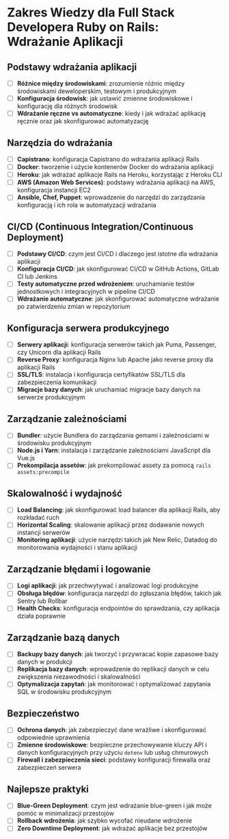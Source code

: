 # Zakres Wiedzy dla Full Stack Developera Ruby on Rails: Wdrażanie Aplikacji

## Podstawy wdrażania aplikacji
- [ ] **Różnice między środowiskami**: zrozumienie różnic między środowiskami deweloperskim, testowym i produkcyjnym
- [ ] **Konfiguracja środowisk**: jak ustawić zmienne środowiskowe i konfigurację dla różnych środowisk
- [ ] **Wdrażanie ręczne vs automatyczne**: kiedy i jak wdrażać aplikację ręcznie oraz jak skonfigurować automatyzację

## Narzędzia do wdrażania
- [ ] **Capistrano**: konfiguracja Capistrano do wdrażania aplikacji Rails
- [ ] **Docker**: tworzenie i użycie kontenerów Docker do wdrażania aplikacji
- [ ] **Heroku**: jak wdrażać aplikacje Rails na Heroku, korzystając z Heroku CLI
- [ ] **AWS (Amazon Web Services)**: podstawy wdrażania aplikacji na AWS, konfiguracja instancji EC2
- [ ] **Ansible, Chef, Puppet**: wprowadzenie do narzędzi do zarządzania konfiguracją i ich rola w automatyzacji wdrażania

## CI/CD (Continuous Integration/Continuous Deployment)
- [ ] **Podstawy CI/CD**: czym jest CI/CD i dlaczego jest istotne dla wdrażania aplikacji
- [ ] **Konfiguracja CI/CD**: jak skonfigurować CI/CD w GitHub Actions, GitLab CI lub Jenkins
- [ ] **Testy automatyczne przed wdrożeniem**: uruchamianie testów jednostkowych i integracyjnych w pipeline CI/CD
- [ ] **Wdrażanie automatyczne**: jak skonfigurować automatyczne wdrażanie po zatwierdzeniu zmian w repozytorium

## Konfiguracja serwera produkcyjnego
- [ ] **Serwery aplikacji**: konfiguracja serwerów takich jak Puma, Passenger, czy Unicorn dla aplikacji Rails
- [ ] **Reverse Proxy**: konfiguracja Nginx lub Apache jako reverse proxy dla aplikacji Rails
- [ ] **SSL/TLS**: instalacja i konfiguracja certyfikatów SSL/TLS dla zabezpieczenia komunikacji
- [ ] **Migracje bazy danych**: jak uruchamiać migracje bazy danych na serwerze produkcyjnym

## Zarządzanie zależnościami
- [ ] **Bundler**: użycie Bundlera do zarządzania gemami i zależnościami w środowisku produkcyjnym
- [ ] **Node.js i Yarn**: instalacja i zarządzanie zależnościami JavaScript dla Vue.js
- [ ] **Prekompilacja assetów**: jak prekompilować assety za pomocą `rails assets:precompile`

## Skalowalność i wydajność
- [ ] **Load Balancing**: jak skonfigurować load balancer dla aplikacji Rails, aby rozkładać ruch
- [ ] **Horizontal Scaling**: skalowanie aplikacji przez dodawanie nowych instancji serwerów
- [ ] **Monitoring aplikacji**: użycie narzędzi takich jak New Relic, Datadog do monitorowania wydajności i stanu aplikacji

## Zarządzanie błędami i logowanie
- [ ] **Logi aplikacji**: jak przechwytywać i analizować logi produkcyjne
- [ ] **Obsługa błędów**: konfiguracja narzędzi do zgłaszania błędów, takich jak Sentry lub Rollbar
- [ ] **Health Checks**: konfiguracja endpointów do sprawdzania, czy aplikacja działa poprawnie

## Zarządzanie bazą danych
- [ ] **Backupy bazy danych**: jak tworzyć i przywracać kopie zapasowe bazy danych w produkcji
- [ ] **Replikacja bazy danych**: wprowadzenie do replikacji danych w celu zwiększenia niezawodności i skalowalności
- [ ] **Optymalizacja zapytań**: jak monitorować i optymalizować zapytania SQL w środowisku produkcyjnym

## Bezpieczeństwo
- [ ] **Ochrona danych**: jak zabezpieczyć dane wrażliwe i skonfigurować odpowiednie uprawnienia
- [ ] **Zmienne środowiskowe**: bezpieczne przechowywanie kluczy API i danych konfiguracyjnych przy użyciu `dotenv` lub usług chmurowych
- [ ] **Firewall i zabezpieczenia sieci**: podstawy konfiguracji firewalla oraz zabezpieczeń serwera

## Najlepsze praktyki
- [ ] **Blue-Green Deployment**: czym jest wdrażanie blue-green i jak może pomóc w minimalizacji przestojów
- [ ] **Rollback wdrożenia**: jak szybko wycofać nieudane wdrożenie
- [ ] **Zero Downtime Deployment**: jak wdrażać aplikacje bez przestojów
